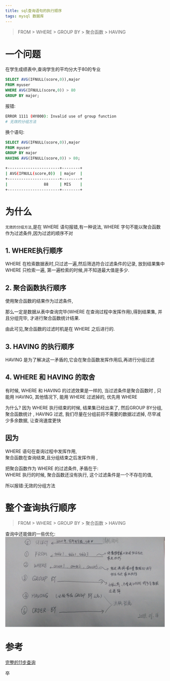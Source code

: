 ```yaml
---
title: sql查询语句的执行顺序
tags: mysql 数据库 
---
```

> FROM > WHERE > GROUP BY > 聚合函数 > HAVING

# 一个问题
在学生成绩表中,查询学生的平均分大于80的专业  

```sql
SELECT AVG(IFNULL(score,0)),major
FROM myuser
WHERE AVG(IFNULL(score,0)) > 80
GROUP BY major;
```

<!--more-->

报错:  
```bash
ERROR 1111 (HY000): Invalid use of group function
# 无效的分组方法
```

换个语句:  
```sql
SELECT AVG(IFNULL(score,0)),major
FROM myuser
GROUP BY major
HAVING AVG(IFNULL(score,0)) > 80;
```

```bash
+-----------------------+--------+
| AVG(IFNULL(score,0))  | major  |
+-----------------------+--------+
|                88     | MIS    |
+-----------------------+--------+
```

# 为什么
`无效的分组方法`,是在 WHERE 语句报错,有一种说法, WHERE 字句不能以聚合函数作为过滤条件,因为过滤的顺序不对  

## 1. WHERE执行顺序 
WHERE 在检索数据表时,只过滤一遍,然后筛选符合过滤条件的记录, 放到结果集中   
WHERE 只检索一遍, 第一遍检索的时候,并不知道最大值是多少.

## 2. 聚合函数执行顺序

使用聚合函数的结果作为过滤条件,   

那么一定是数据从表中查询完毕(WHERE 在查询过程中发挥作用),得到结果集, 并且分组完毕, 才进行聚合函数统计结果.  

由此可见,聚合函数的过滤时机是在 WHERE 之后进行的. 


## 3. HAVING 的执行顺序
HAVING 是为了解决这一矛盾的,它会在聚合函数发挥作用后,再进行分组过滤

## 4. WHERE 和 HAVING 的取舍
有时候, WHERE 和 HAVING 的过滤效果是一样的, 当过滤条件是聚合函数时 , 只能用 HAVING, 其他情况下, 能用 WHERE 过滤掉的, 优先用 WHERE  

为什么? 因为 WHERE 执行结束的时候, 结果集已经出来了, 然后GROUP BY分组, 聚合函数统计 , HAVING 过滤, 我们尽量在分组前将不需要的数据过滤掉, 尽早减少多余数据, 让查询速度更快  


## 因为
WHERE 语句在查询过程中发挥作用,   
聚合函数在查询结束,且分组结束之后发挥作用 ,   
 
把聚合函数作为 WHERE 的过滤条件, 矛盾在于:  
WHERE 执行的时候, 聚合函数还没有执行, 这个过滤条件是一个不存在的值,   
 
所以报错:无效的分组方法


# 整个查询执行顺序
> FROM > WHERE > GROUP BY > 聚合函数 > HAVING

查询中还能做的一些优化:  
![](/assets/img/blog/DB/cleansql.jpeg)


# 参考
[完整的11步查询](https://yq.aliyun.com/articles/39391)  

卒
